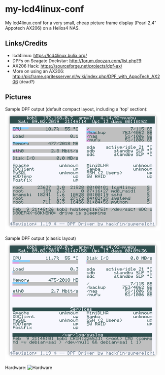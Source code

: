 my-lcd4linux-conf
=================
My lcd4linux.conf for a very small, cheap picture frame display (Pearl 2,4" Appotech AX206) on a Helios4 NAS.

Links/Credits
-------------
- lcd4linux: https://lcd4linux.bulix.org/
- DPFs on Seagate Dockstar: http://forum.doozan.com/list.php?9
- AX206 Hack: https://sourceforge.net/projects/dpf-ax/
- More on using an AX206: http://picframe.spritesserver.nl/wiki/index.php/DPF_with_AppoTech_AX206 (dead?)


Pictures
--------
Sample DPF output (default compact layout, including a 'top' section):
![Sample DPF output](https://github.com/hkramski/my-lcd4linux-conf/blob/master/demo-dpf-lcd4l-helios4-compact-layout.png "Sample DPF output (default compact layout)")

Sample DPF output (classic layout)
![Sample DPF output](https://github.com/hkramski/my-lcd4linux-conf/blob/master/demo-dpf-lcd4l-helios4-classic-layout.png "Sample DPF output (classic layout)")

Hardware:
![Hardware](https://github.com/hkramski/my-lcd4linux-conf/blob/master/demo-dpf-helios4.jpg "Hardware")
